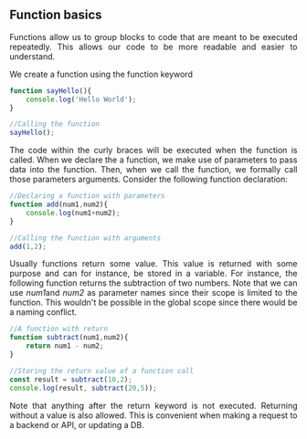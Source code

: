 ## Function basics

<p align = "justify">Functions allow us to group blocks to code that are meant to be executed repeatedly. This allows our code to be more readable and easier to understand.</p>
<p align = "justify">We create a function using the function keyword</p>

```js
function sayHello(){
	console.log('Hello World');
} 

//Calling the function
sayHello();
```

<p align = "justify">The code within the curly braces will be executed when the function is called. When we declare the a function, we make use of parameters to pass data into the function. Then, when we call the function, we formally call those parameters arguments. Consider the following function declaration:</p>

```js
//Declaring a function with parameters
function add(num1,num2){
	console.log(num1+num2);
} 

//Calling the function with arguments 
add(1,2);
```

<p align = "justify">Usually functions return some value. This value is returned with some purpose and can for instance, be stored in a variable. For instance, the following function returns the subtraction of two numbers. Note that we can use <i>num1</i>and <i>num2</i> as parameter names since their scope is limited to the function. This wouldn't be possible in the global scope since there would be a naming conflict.</p>

```js
//A function with return
function subtract(num1,num2){
	return num1 - num2;
} 

//Storing the return value of a function call
const result = subtract(10,2);
console.log(result, subtract(20,5));
```

<p align = "justify">Note that anything after the return keyword is not executed. Returning without a value is also allowed. This is convenient when making a request to a backend or API, or updating a DB.</p>